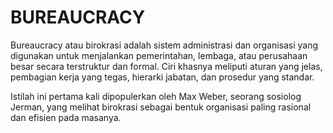 # BUREAUCRACY

Bureaucracy atau birokrasi adalah sistem administrasi dan organisasi yang digunakan untuk menjalankan pemerintahan, lembaga, atau perusahaan besar secara terstruktur dan formal. Ciri khasnya meliputi aturan yang jelas, pembagian kerja yang tegas, hierarki jabatan, dan prosedur yang standar.

Istilah ini pertama kali dipopulerkan oleh Max Weber, seorang sosiolog Jerman, yang melihat birokrasi sebagai bentuk organisasi paling rasional dan efisien pada masanya.